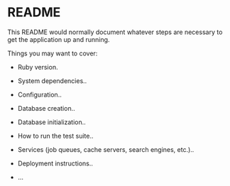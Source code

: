 # README

This README would normally document whatever steps are necessary to get the
application up and running.

Things you may want to cover:

* Ruby version.

* System dependencies..

* Configuration..

* Database creation..

* Database initialization..

* How to run the test suite..

* Services (job queues, cache servers, search engines, etc.)..

* Deployment instructions..

* ...
